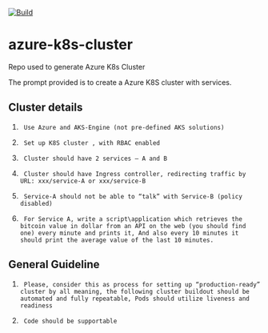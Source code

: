 [![Build](https://github.com/dfreilich/azure-k8s-cluster/actions/workflows/build.yml/badge.svg)](https://github.com/dfreilich/azure-k8s-cluster/actions/workflows/build.yml)

# azure-k8s-cluster
Repo used to generate Azure K8s Cluster

The prompt provided is to create a Azure K8S cluster with services.

## Cluster details
1.      Use Azure and AKS-Engine (not pre-defined AKS solutions)
1.      Set up K8S cluster , with RBAC enabled
1.      Cluster should have 2 services – A and B
1.      Cluster should have Ingress controller, redirecting traffic by URL: xxx/service-A or xxx/service-B
1.      Service-A should not be able to “talk” with Service-B (policy disabled)
1.      For Service A, write a script\application which retrieves the bitcoin value in dollar from an API on the web (you should find one) every minute and prints it, And also every 10 minutes it should print the average value of the last 10 minutes.

## General Guideline
1.      Please, consider this as process for setting up “production-ready” cluster by all meaning, the following cluster buildout should be automated and fully repeatable, Pods should utilize liveness and readiness
1.      Code should be supportable
